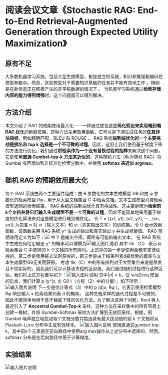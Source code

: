 ﻿# 阅读会议文章《Stochastic RAG: End-to-End Retrieval-Augmented Generation through Expected Utility Maximization》


## 原有不足
大多数机器学习系统，包括大型生成模型，都是独立的系统，知识和推理都编码在模型参数中。然而，这些模型对于需要知识基础的任务并不能有效地工作 ，特别是在新信息正在积极产生的非平稳数据的情况下 。
当机器学习系统通过**检索存储内容的能力得到增强**时，这个问题就可以得到解决。
## 方法介绍
本文介绍了 RAG 的预期效用最大化——一种通过放宽这些**简化假设来实现端到端 RAG 优化**的新颖框架。这种方法采用效用函数，它可以是下游生成任务的**任意评估指标**，例如精确匹配、BLEU 和 ROUGE 。 RAG 系统**端到端优化的一个主要挑战是排名和 top k 选择是一个不可微的过程**。因此，这阻止我们使用基于梯度下降的方法进行优化。我们通过**将检索作为一个没有替换过程的抽样**来解决这个问题，它是使用**直通 Gumbel-top-k 方法来近似的**。这种随机方法（称为随机 RAG）将 Gumbel 噪声添加到非标准化检索分数中，并使用 **softmax 来近似 argmax。**
## 随机 RAG 的预期效用最大化
每个 RAG 系统由两个主要组件组成：由 θ 参数化的文本生成模型 Gθ 和由 φ 参数化的检索模型 Rφ，用于从大型文档集合 C 中检索文档。文本生成模型消费检索模型返回的检索结果。
RAG 系统的端到端优化具有挑战性。这主要是因为**检索前k个文档并将它们输入生成模型不是一个可微的过程**，因此不能简单地采用基于梯度的优化算法来对这些模型进行端到端优化。
令 T = {(x1, y1), (x2, y2), ··· , (xn, yn)} 为包含 n 对 xi（输入文本）和 yi（真实输出文本）的训练集。令 U 表示效用函数，该函数采用 RAG 系统 y^ 生成的输出和真实输出 y 并生成标量值。
 RAG 预期效用定义为如下：![](https://github.com/flyshadow-a/stackedit-app-data/tree/master/imgs/2024-12-23/tR1WEC1EYfmzj2yb.png)
 中 Y 是输出空间，即所有可能的输出文本。
 在 RAG 系统中生成任何给定输出 y^ 的概率可以建模为![输入图片说明](https://github.com/flyshadow-a/stackedit-app-data/tree/master/imgs/2024-12-23/ZL7X2BBzkUvnz6bm.png)
 其中 πk （C） 表示从检索集合 C 中选择的 k 个文档的所有排列。上式中的第一步是使用全概率定律获得的，第二步是使用链式法则获得的，第三步是由于结果列表d被检索的概率与文本生成模型Gθ无关而获得。
考虑 πk（C）中的所有排列对于大型集合来说是昂贵且不切实际的，因此我们可以计算该方程的近似值。我们通过随机过程进行这种近似。我们将上式方程重写如下：![输入图片说明](https://github.com/flyshadow-a/stackedit-app-data/tree/master/imgs/2024-12-23/Bu6cTNOEYcruaZBL.png)
其中|d| = k。受 seq2seq 模型的启发，我们计算 p (y^|x, d; Gθ )（方程（2）中的分量），如下所示：![输入图片说明](https://github.com/flyshadow-a/stackedit-app-data/tree/master/imgs/2024-12-23/4daC9CPanidbIxdg.png)
下一步是估计等式（3）中的 p (d|x; Rφ )，它表示使用检索模型 Rφ 响应输入 x 检索结果列表 d 的概率。
这种文档采样的迭代过程是不可微的，因此不能简单地用于基于梯度下降的优化方法。为了解决这两个问题，Kool 等人最近引入了 **Ancestral Gumbel-Top-k** 采样。这种方法在采样集中的所有项目上创建一棵树，并将 Gumbel-Softmax 采样方法扩展到无放回采样。根据，用 Gumbel 噪声独立地扰动每个文档分数并挑选具有最大扰动值的前 k 个文档将从 Plackett-Luce 分布中生成有效样本。
![输入图片说明](https://github.com/flyshadow-a/stackedit-app-data/tree/master/imgs/2024-12-23/p9LSx5Vt4nO5Mzm8.png)
使用直通式gumbel-top-k，其中前k个元素是在前向路径中使用arg max操作从上述分布中选择的，然而，softmax 分布是在后向路径中用于计算梯度。
## 实验结果
![输入图片说明](https://github.com/flyshadow-a/stackedit-app-data/tree/master/imgs/2024-12-23/Hpjh3nE4THIa6ZID.png)

